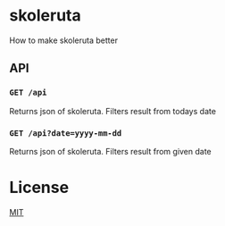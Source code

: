 # skoleruta

How to make skoleruta better

## API

### ```GET /api```

Returns json of skoleruta. Filters result from todays date

### ```GET /api?date=yyyy-mm-dd```

Returns json of skoleruta. Filters result from given date

# License

[MIT](LICENSE)
